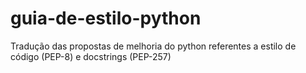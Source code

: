 # guia-de-estilo-python
Tradução das propostas de melhoria do python referentes a estilo de código (PEP-8) e docstrings (PEP-257)
